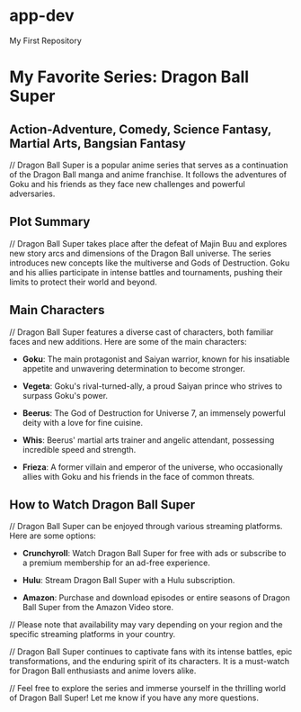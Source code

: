 # app-dev
My First Repository
# My Favorite Series: Dragon Ball Super
## Action-Adventure, Comedy, Science Fantasy, Martial Arts, Bangsian Fantasy

// Dragon Ball Super is a popular anime series that serves as a continuation of the Dragon Ball manga and anime franchise. It follows the adventures of Goku and his friends as they face new challenges and powerful adversaries.

## Plot Summary
// Dragon Ball Super takes place after the defeat of Majin Buu and explores new story arcs and dimensions of the Dragon Ball universe. The series introduces new concepts like the multiverse and Gods of Destruction. Goku and his allies participate in intense battles and tournaments, pushing their limits to protect their world and beyond.

## Main Characters
// Dragon Ball Super features a diverse cast of characters, both familiar faces and new additions. Here are some of the main characters:

- **Goku**: The main protagonist and Saiyan warrior, known for his insatiable appetite and unwavering determination to become stronger.

- **Vegeta**: Goku's rival-turned-ally, a proud Saiyan prince who strives to surpass Goku's power.

- **Beerus**: The God of Destruction for Universe 7, an immensely powerful deity with a love for fine cuisine.

- **Whis**: Beerus' martial arts trainer and angelic attendant, possessing incredible speed and strength.

- **Frieza**: A former villain and emperor of the universe, who occasionally allies with Goku and his friends in the face of common threats.

## How to Watch Dragon Ball Super
// Dragon Ball Super can be enjoyed through various streaming platforms. Here are some options:

- **Crunchyroll**: Watch Dragon Ball Super for free with ads or subscribe to a premium membership for an ad-free experience.

- **Hulu**: Stream Dragon Ball Super with a Hulu subscription.

- **Amazon**: Purchase and download episodes or entire seasons of Dragon Ball Super from the Amazon Video store.

// Please note that availability may vary depending on your region and the specific streaming platforms in your country.

// Dragon Ball Super continues to captivate fans with its intense battles, epic transformations, and the enduring spirit of its characters. It is a must-watch for Dragon Ball enthusiasts and anime lovers alike.

// Feel free to explore the series and immerse yourself in the thrilling world of Dragon Ball Super! Let me know if you have any more questions. 

